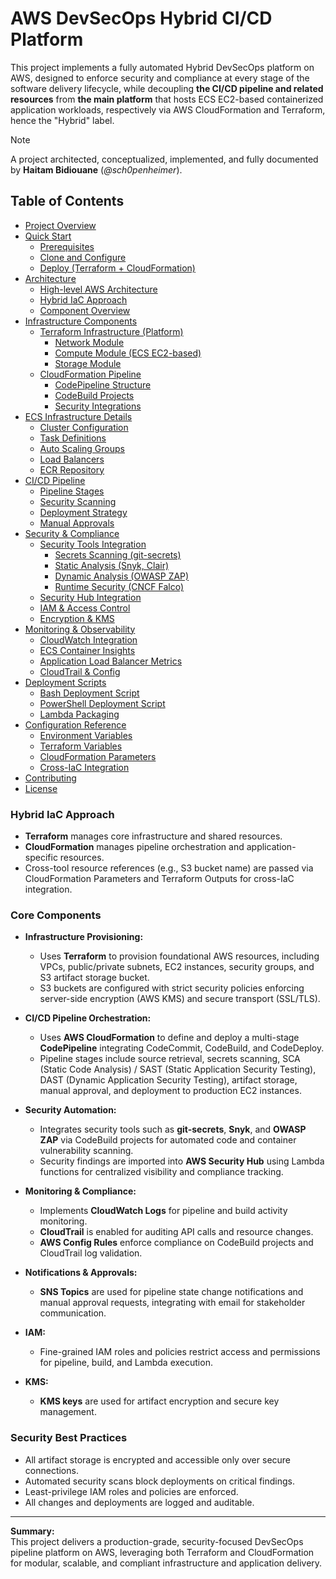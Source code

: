 # AWS DevSecOps Hybrid CI/CD Platform

This project implements a fully automated Hybrid DevSecOps platform on AWS, designed to enforce security and compliance at every stage of the software delivery lifecycle, while decoupling **the CI/CD pipeline and related resources** from **the main platform** that hosts ECS EC2-based containerized application workloads, respectively via AWS CloudFormation and Terraform, hence the "Hybrid" label.

> [!NOTE]
> A project architected, conceptualized, implemented, and fully documented by **Haitam Bidiouane** (*@sch0penheimer*).

## Table of Contents
- [Project Overview](#project-overview)
- [Quick Start](#quick-start)
  - [Prerequisites](#prerequisites)
  - [Clone and Configure](#clone-and-configure)
  - [Deploy (Terraform + CloudFormation)](#deploy-terraform--cloudformation)
- [Architecture](#architecture)
  - [High-level AWS Architecture](#high-level-aws-architecture)
  - [Hybrid IaC Approach](#hybrid-iac-approach)
  - [Component Overview](#component-overview)
- [Infrastructure Components](#infrastructure-components)
  - [Terraform Infrastructure (Platform)](#terraform-infrastructure-platform)
    - [Network Module](#network-module)
    - [Compute Module (ECS EC2-based)](#compute-module-ecs-ec2-based)
    - [Storage Module](#storage-module)
  - [CloudFormation Pipeline](#cloudformation-pipeline)
    - [CodePipeline Structure](#codepipeline-structure)
    - [CodeBuild Projects](#codebuild-projects)
    - [Security Integrations](#security-integrations)
- [ECS Infrastructure Details](#ecs-infrastructure-details)
  - [Cluster Configuration](#cluster-configuration)
  - [Task Definitions](#task-definitions)
  - [Auto Scaling Groups](#auto-scaling-groups)
  - [Load Balancers](#load-balancers)
  - [ECR Repository](#ecr-repository)
- [CI/CD Pipeline](#cicd-pipeline)
  - [Pipeline Stages](#pipeline-stages)
  - [Security Scanning](#security-scanning)
  - [Deployment Strategy](#deployment-strategy)
  - [Manual Approvals](#manual-approvals)
- [Security & Compliance](#security--compliance)
  - [Security Tools Integration](#security-tools-integration)
    - [Secrets Scanning (git-secrets)](#secrets-scanning)
    - [Static Analysis (Snyk, Clair)](#static-analysis)
    - [Dynamic Analysis (OWASP ZAP)](#dynamic-analysis)
    - [Runtime Security (CNCF Falco)](#runtime-security)
  - [Security Hub Integration](#security-hub-integration)
  - [IAM & Access Control](#iam--access-control)
  - [Encryption & KMS](#encryption--kms)
- [Monitoring & Observability](#monitoring--observability)
  - [CloudWatch Integration](#cloudwatch-integration)
  - [ECS Container Insights](#ecs-container-insights)
  - [Application Load Balancer Metrics](#application-load-balancer-metrics)
  - [CloudTrail & Config](#cloudtrail--config)
- [Deployment Scripts](#deployment-scripts)
  - [Bash Deployment Script](#bash-deployment-script)
  - [PowerShell Deployment Script](#powershell-deployment-script)
  - [Lambda Packaging](#lambda-packaging)
- [Configuration Reference](#configuration-reference)
  - [Environment Variables](#environment-variables)
  - [Terraform Variables](#terraform-variables)
  - [CloudFormation Parameters](#cloudformation-parameters)
  - [Cross-IaC Integration](#cross-iac-integration)
- [Contributing](#contributing)
- [License](#license)

### **Hybrid IaC Approach**

- **Terraform** manages core infrastructure and shared resources.
- **CloudFormation** manages pipeline orchestration and application-specific resources.
- Cross-tool resource references (e.g., S3 bucket name) are passed via CloudFormation Parameters and Terraform Outputs for cross-IaC integration.

### **Core Components**

- **Infrastructure Provisioning:**  
  - Uses **Terraform** to provision foundational AWS resources, including VPCs, public/private subnets, EC2 instances, security groups, and S3 artifact storage bucket.
  - S3 buckets are configured with strict security policies enforcing server-side encryption (AWS KMS) and secure transport (SSL/TLS).

- **CI/CD Pipeline Orchestration:**  
  - Uses **AWS CloudFormation** to define and deploy a multi-stage **CodePipeline** integrating CodeCommit, CodeBuild, and CodeDeploy.
  - Pipeline stages include source retrieval, secrets scanning, SCA (Static Code Analysis) / SAST (Static Application Security Testing), DAST (Dynamic Application Security Testing), artifact storage, manual approval, and deployment to production EC2 instances.

- **Security Automation:**  
  - Integrates security tools such as **git-secrets**, **Snyk**, and **OWASP ZAP** via CodeBuild projects for automated code and container vulnerability scanning.
  - Security findings are imported into **AWS Security Hub** using Lambda functions for centralized visibility and compliance tracking.

- **Monitoring & Compliance:**  
  - Implements **CloudWatch Logs** for pipeline and build activity monitoring.
  - **CloudTrail** is enabled for auditing API calls and resource changes.
  - **AWS Config Rules** enforce compliance on CodeBuild projects and CloudTrail log validation.

- **Notifications & Approvals:**  
  - **SNS Topics** are used for pipeline state change notifications and manual approval requests, integrating with email for stakeholder communication.

- **IAM:**  
  - Fine-grained IAM roles and policies restrict access and permissions for pipeline, build, and Lambda execution.

- **KMS:**  
  - **KMS keys** are used for artifact encryption and secure key management.

### **Security Best Practices**

- All artifact storage is encrypted and accessible only over secure connections.
- Automated security scans block deployments on critical findings.
- Least-privilege IAM roles and policies are enforced.
- All changes and deployments are logged and auditable.

---

**Summary:**  
This project delivers a production-grade, security-focused DevSecOps pipeline platform on AWS, leveraging both Terraform and CloudFormation for modular, scalable, and compliant infrastructure and application delivery.